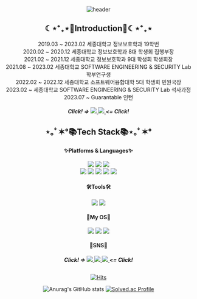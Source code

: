 <div align="center">
  
![header](https://capsule-render.vercel.app/api?type=transparent&text=This%20is%20Jiho's%20github&fontAlign=50&fontAlignY=35&desc=I'm%20not%20a%20slave&color=auto&animation=twinkling)
<h2 align="center">☾⋆⁺₊⋆🌸Introduction🌸☾⋆⁺₊⋆</h2>

2019.03 ~ 2023.02 세종대학교 정보보호학과 19학번
<br>
2020.02 ~ 2020.12 세종대학교 정보보호학과 8대 학생회 집행부장
<br>
2021.02 ~ 2021.12 세종대학교 정보보호학과 9대 학생회 학생회장
<br>
2021.08 ~ 2023.02 세종대학교 SOFTWARE ENGINEERING & SECURITY Lab 학부연구생
<br>
2022.02 ~ 2022.12 세종대학교 소프트웨어융합대학 5대 학생회 민원국장
<br>
2023.02 ~         세종대학교 SOFTWARE ENGINEERING & SECURITY Lab 석사과정
<br>
2023.07 ~ Guarantable 인턴
<br>
<br>
***Click! =>***
<a href="https://seslab.sejong.ac.kr/home">
<img src="https://img.shields.io/badge/SESLAB-4285F4?style=for-the-badge&logo=googlechrome&logoColor=white">
</a>
<a href="https://www.guarantable.com/">
<img src="https://img.shields.io/badge/Guarantable-4285F4?style=for-the-badge&logo=googlechrome&logoColor=white">
</a>
***<= Click!***

<h2 align="center">⋆｡ﾟ✶°📚Tech Stack📚⋆｡ﾟ✶°</h2>

#### ✨Platforms & Languages✨
<img src="https://img.shields.io/badge/Solidity-363636?style=for-the-badge&logo=Solidity&logoColor=white">
<img src="https://img.shields.io/badge/Spring Boot-6DB33F?style=for-the-badge&logo=Spring%20Boot&logoColor=white">
<img src="https://img.shields.io/badge/Python-3776AB?style=for-the-badge&logo=Python&logoColor=white">
<br>
<img src="https://img.shields.io/badge/C-A8B9CC?style=flat-square&logo=C&logoColor=white">
<img src="https://img.shields.io/badge/C++-00599C?style=flat-square&logo=cplusplus&logoColor=white">
<img src="https://img.shields.io/badge/JavaScript-F7DF1E?style=flat-square&logo=JavaScript&logoColor=white">
<img src="https://img.shields.io/badge/Arduino-00979D?style=flat-square&logo=arduino&logoColor=white">
<img src="https://img.shields.io/badge/OpenCV-5C3EE8?style=flat-square&logo=OpenCV&logoColor=white">

#### 🛠️Tools🛠️ 
<img src="https://img.shields.io/badge/Visual%20Studio%20Code-007ACC?style=for-the-badge&logo=visualstudiocode&logoColor=white">
<img src="https://img.shields.io/badge/Github-181717?style=for-the-badge&logo=github&logoColor=white">

#### 🤖My OS🤖
<img src="https://img.shields.io/badge/macOS-000000?style=for-the-badge&logo=macOS&logoColor=white">
<img src="https://img.shields.io/badge/Linux-FCC624?style=for-the-badge&logo=Linux&logoColor=white">
<img src="https://img.shields.io/badge/Kali%20Linux-557C94?style=for-the-badge&logo=Kali%20Linux&logoColor=white">

#### 🌱SNS🌱
***Click! =>***
<a href="https://www.instagram.com/hoteunsori/">
  <img src="https://img.shields.io/badge/Instagram-E4405F?style=for-the-badge&logo=instagram&logoColor=white">
</a>
<a href="https://velog.io/@twozio">
  <img src="https://img.shields.io/badge/Velog-20C997?style=for-the-badge&logo=velog&logoColor=white">
</a>
<a href="mailto:twozio@sju.ac.kr">
  <img src="https://img.shields.io/badge/Gmail-EA4335?style=for-the-badge&logo=gmail&logoColor=white">
</a>
***<= Click!***

<h2></h2>

[![Hits](https://hits.seeyoufarm.com/api/count/incr/badge.svg?url=https%3A%2F%2Fgithub.com%2Ftwozio&count_bg=%233D56C8&title_bg=%23555555&icon=mediafire.svg&icon_color=%23E7E7E7&title=hits&edge_flat=false)](https://hits.seeyoufarm.com)

![Anurag's GitHub stats](https://github-readme-stats.vercel.app/api?username=Twozio&theme=tokyonight&show_icons=true&align=center)
[![Solved.ac Profile](http://mazassumnida.wtf/api/v2/generate_badge?boj=twozio)](https://solved.ac/twozio)

</div>
